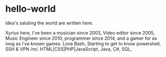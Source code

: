 # hello-world
Idea's saluting the world are written here.

Xyriux here, I've been a musician since 2003, Video editor since 2005, Music Engineer since 2010, programmer since 2014, and a gamer for as long as i've known games. Love Bash, Starting to get to know powershell, SSH & VPN /m/. HTML|CSS|PHP|JavaScript, Java, C#, SQL,   
